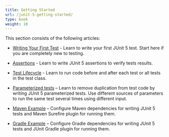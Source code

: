 ```yaml
---
title: Getting Started
url: /junit-5-getting-started/
type: book
weight: 10
---
```


This section consists of the following articles:

- [Writing Your First Test](/junit-5-starter/) - Learn to write your first JUnit 5 test. Start here if you are completely new to testing.
- [Assertions](/junit-5-assertions/) - Learn to write JUnit 5 assertions to verify tests results.
- [Test Lifecycle](/junit-5-test-lifecycle/) - Learn to run code before and after each test or all tests in the test class.
- [Parameterized tests](/junit-5-parameterized-tests/) – Learn to remove duplication from test code by writing JUnit 5 parameterized tests. Use different sources of parameters to run the same test several times using different input.

- [Maven Example](/junit-5-maven-example/) – Configure Maven dependencies for writing JUnit 5 tests and Maven Surefire plugin for running them.
- [Gradle Example](/junit-5-gradle-example/) – Configure Gradle dependencies for writing JUnit 5 tests and JUnit Gradle plugin for running them.
